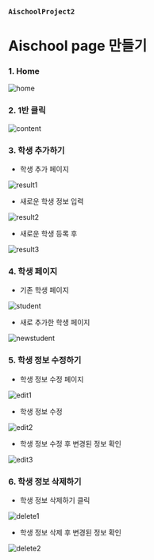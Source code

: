 ### `AischoolProject2`


# Aischool page 만들기

### 1. Home

![home](../images/aischool_home.PNG)

### 2. 1반 클릭 

![content](../images/aischool_detail.PNG)

### 3. 학생 추가하기

- 학생 추가 페이지

![result1](../images/aischool_add.PNG)

- 새로운 학생 정보 입력

![result2](../images/aischool_add_submit.PNG)

- 새로운 학생 등록 후

![result3](../images/aischool_after_add.PNG)

### 4. 학생 페이지 

- 기존 학생 페이지

![student](../images/aischool_student.PNG)

- 새로 추가한 학생 페이지

![newstudent](../images/aischool_new_student.PNG)


### 5. 학생 정보 수정하기

- 학생 정보 수정 페이지

![edit1](../images/aischool_edit1.PNG)

- 학생 정보 수정

![edit2](../images/aischool_edit2.PNG)

- 학생 정보 수정 후 변경된 정보 확인

![edit3](../images/aischool_edit3.PNG)


### 6. 학생 정보 삭제하기

- 학생 정보 삭제하기 클릭

![delete1](../images/aischool_delete1.PNG)

- 학생 정보 삭제 후 변경된 정보 확인

![delete2](../images/aischool_delete2.PNG)